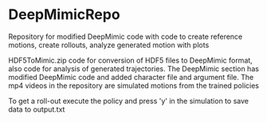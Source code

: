 # DeepMimicRepo
Repository for modified DeepMimic code with code to create reference motions, create rollouts, analyze generated motion with plots

HDF5ToMimic.zip code for conversion of HDF5 files to DeepMimic format, also code for analysis of generated trajectories.
The DeepMimic section has modified DeepMimic code and added character file and argument file.
The mp4 videos in the repository are simulated motions from the trained policies


To get a roll-out execute the policy and press 'y' in the simulation to save data to output.txt
